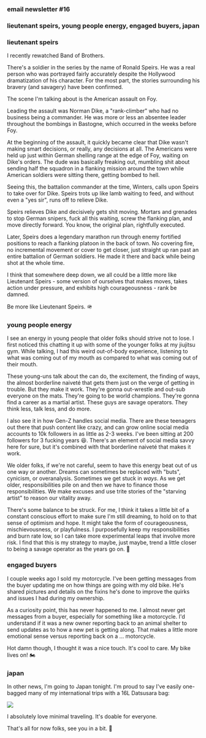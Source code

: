 ### email newsletter #16

### lieutenant speirs, young people energy, engaged buyers, japan

### lieutenant speirs

I recently rewatched Band of Brothers.

There's a soldier in the series by the name of Ronald Speirs. He was a real person who was portrayed fairly accurately despite the Hollywood dramatization of his character. For the most part, the stories surrounding his bravery (and savagery) have been confirmed.

The scene I'm talking about is the American assault on Foy.

Leading the assault was Norman Dike, a "rank-climber" who had no business being a commander. He was more or less an absentee leader throughout the bombings in Bastogne, which occurred in the weeks before Foy.

At the beginning of the assault, it quickly became clear that Dike wasn't making smart decisions, or really, any decisions at all. The Americans were held up just within German shelling range at the edge of Foy, waiting on Dike's orders. The dude was basically freaking out, mumbling shit about sending half the squadron in a flanking mission around the town while American soldiers were sitting there, getting bombed to hell.

Seeing this, the battalion commander at the time, Winters, calls upon Speirs to take over for Dike. Speirs trots up like lamb waiting to feed, and without even a "yes sir", runs off to relieve Dike.

Speirs relieves Dike and decisively gets shit moving. Mortars and grenades to stop German snipers, fuck all this waiting, screw the flanking plan, and move directly forward. You know, the original plan, rightfully executed.

Later, Speirs does a legendary marathon run through enemy fortified positions to reach a flanking platoon in the back of town. No covering fire, no incremental movement or cover to get closer, just straight up ran past an entire battalion of German soldiers. He made it there and back while being shot at the whole time.

I think that somewhere deep down, we all could be a little more like Lieutenant Speirs - some version of ourselves that makes moves, takes action under pressure, and exhibits high courageousness - rank be damned.

Be more like Lieutenant Speirs. 🪖

### young people energy

I see an energy in young people that older folks should strive not to lose. I first noticed this chatting it up with some of the younger folks at my jiujitsu gym. While talking, I had this weird out-of-body experience, listening to what was coming out of my mouth as compared to what was coming out of their mouth.

These young-uns talk about the can do, the excitement, the finding of ways, the almost borderline naiveté that gets them just on the verge of getting in trouble. But they make it work. They're gonna out-wrestle and out-sub everyone on the mats. They're going to be world champions. They're gonna find a career as a martial artist. These guys are savage operators. They think less, talk less, and do more.

I also see it in how Gen-Z handles social media. There are these teenagers out there that push content like crazy, and can grow online social media accounts to 10k followers in as little as 2-3 weeks. I've been sitting at 200 followers for 3 fucking years 😆. There's an element of social media savvy here for sure, but it's combined with that borderline naiveté that makes it work.

We older folks, if we're not careful, seem to have this energy beat out of us one way or another. Dreams can sometimes be replaced with "buts", cynicism, or overanalysis. Sometimes we get stuck in _ways_. As we get older, responsibilities pile on and then we have to finance those responsibilities. We make excuses and use trite stories of the "starving artist" to reason our vitality away.

There's some balance to be struck. For me, I think it takes a little bit of a constant conscious effort to make sure I'm still dreaming, to hold on to that sense of optimism and hope. It might take the form of courageousness, mischievousness, or playfulness. I purposefully keep my responsibilities and burn rate low, so I can take more experimental leaps that involve more risk. I find that this is my strategy to maybe, just maybe, trend a little closer to being a savage operator as the years go on. 🔪

### engaged buyers

I couple weeks ago I sold my motorcycle. I've been getting messages from the buyer updating me on how things are going with my old bike. He's shared pictures and details on the fixins he's done to improve the quirks and issues I had during my ownership.

As a curiosity point, this has never happened to me. I almost never get messages from a buyer, especially for something like a motorcycle. I'd understand if it was a new owner reporting back to an animal shelter to send updates as to how a new pet is getting along. That makes a little more emotional sense versus reporting back on a … motorcycle.

Hot damn though, I thought it was a nice touch. It's cool to care. My bike lives on! 🏍️

### japan

In other news, I'm going to Japan tonight. I'm proud to say I've easily one-bagged many of my international trips with a 16L Datsusara bag:

![](datsusara.jpg)

I absolutely love minimal traveling. It's doable for everyone.

That's all for now folks, see you in a bit. 🥐
